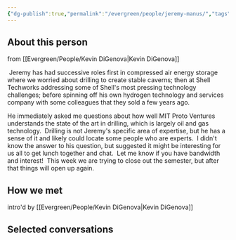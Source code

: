 ```yaml
---
{"dg-publish":true,"permalink":"/evergreen/people/jeremy-manus/","tags":["people"]}
---
```


## About this person



from [[Evergreen/People/Kevin DiGenova\|Kevin DiGenova]]

 Jeremy has had successive roles first in compressed air energy storage where we worried about drilling to create stable caverns; then at Shell Techworks addressing some of Shell's most pressing technology challenges; before spinning off his own hydrogen technology and services company with some colleagues that they sold a few years ago.

  
He immediately asked me questions about how well MIT Proto Ventures understands the state of the art in drilling, which is largely oil and gas technology.  Drilling is not Jeremy's specific area of expertise, but he has a sense of it and likely could locate some people who are experts.  I didn't know the answer to his question, but suggested it might be interesting for us all to get lunch together and chat.  Let me know if you have bandwidth and interest!  This week we are trying to close out the semester, but after that things will open up again.

## How we met
intro'd by [[Evergreen/People/Kevin DiGenova\|Kevin DiGenova]]


## Selected conversations

